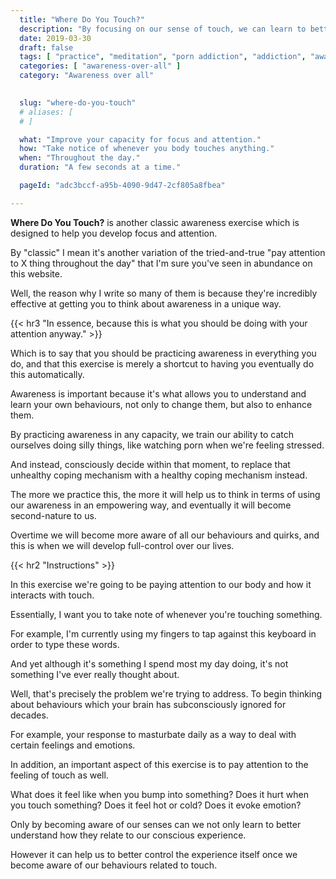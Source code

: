 ```yaml
---
  title: "Where Do You Touch?"
  description: "By focusing on our sense of touch, we can learn to better understand."
  date: 2019-03-30
  draft: false
  tags: [ "practice", "meditation", "porn addiction", "addiction", "awareness", "awareness exercises", "perspective", "nofap", "neverfap", "neverfap deluxe" ]
  categories: [ "awareness-over-all" ]
  category: "Awareness over all"

  
  slug: "where-do-you-touch"
  # aliases: [
  # ]

  what: "Improve your capacity for focus and attention."
  how: "Take notice of whenever you body touches anything."
  when: "Throughout the day."
  duration: "A few seconds at a time."

  pageId: "adc3bccf-a95b-4090-9d47-2cf805a8fbea"

---
```


<b>Where Do You Touch?</b> is another classic awareness exercise which is designed to help you develop focus and attention.

By "classic" I mean it's another variation of the tried-and-true "pay attention to X thing throughout the day" that I'm sure you've seen in abundance on this website.

Well, the reason why I write so many of them is because they're incredibly effective at getting you to think about awareness in a unique way.


{{< hr3 "In essence, because this is what you should be doing with your attention anyway." >}}


Which is to say that you should be practicing awareness in everything you do, and that this exercise is merely a shortcut to having you eventually do this automatically.

Awareness is important because it's what allows you to understand and learn your own behaviours, not only to change them, but also to enhance them.

By practicing awareness in any capacity, we train our ability to catch ourselves doing silly things, like watching porn when we're feeling stressed.

And instead, consciously decide within that moment, to replace that unhealthy coping mechanism with a healthy coping mechanism instead.

The more we practice this, the more it will help us to think in terms of using our awareness in an empowering way, and eventually it will become second-nature to us. 

Overtime we will become more aware of all our behaviours and quirks, and this is when we will develop full-control over our lives. 


{{< hr2 "Instructions" >}}


In this exercise we're going to be paying attention to our body and how it interacts with touch.

Essentially, I want you to take note of whenever you're touching something. 

For example, I'm currently using my fingers to tap against this keyboard in order to type these words.

And yet although it's something I spend most my day doing, it's not something I've ever really thought about.

Well, that's precisely the problem we're trying to address. To begin thinking about behaviours which your brain has subconsciously ignored for decades.

For example, your response to masturbate daily as a way to deal with certain feelings and emotions.

In addition, an important aspect of this exercise is to pay attention to the feeling of touch as well.

What does it feel like when you bump into something? Does it hurt when you touch something? Does it feel hot or cold? Does it evoke emotion? 

Only by becoming aware of our senses can we not only learn to better understand how they relate to our conscious experience.

However it can help us to better control the experience itself once we become aware of our behaviours related to touch.


<!-- 
{{< hr2 "Additional Resources" >}}  -->

<!-- maybe link to other  -->

